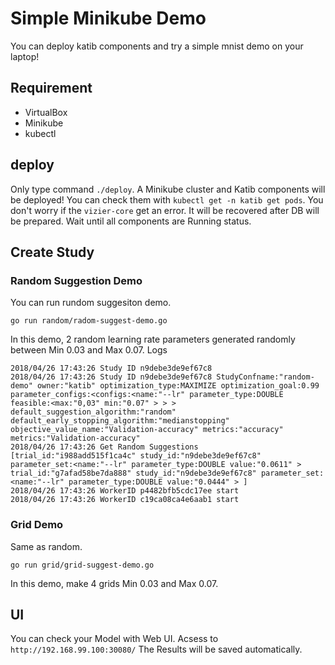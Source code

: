 # Simple Minikube Demo
You can deploy katib components and try a simple mnist demo on your laptop!
## Requirement
* VirtualBox
* Minikube
* kubectl
## deploy
Only type command `./deploy`.
A Minikube cluster and Katib components will be deployed!
You can check them with `kubectl get -n katib get pods`.
You don't worry if the `vizier-core` get an error. It will be recovered after DB will be prepared.
Wait until all components are Running status.

## Create Study
### Random Suggestion Demo
You can run rundom suggesiton demo.
```
go run random/radom-suggest-demo.go
```
In this demo, 2 random learning rate parameters generated randomly between Min 0.03 and Max 0.07.
Logs
```
2018/04/26 17:43:26 Study ID n9debe3de9ef67c8
2018/04/26 17:43:26 Study ID n9debe3de9ef67c8 StudyConfname:"random-demo" owner:"katib" optimization_type:MAXIMIZE optimization_goal:0.99 parameter_configs:<configs:<name:"--lr" parameter_type:DOUBLE feasible:<max:"0,03" min:"0.07" > > > default_suggestion_algorithm:"random" default_early_stopping_algorithm:"medianstopping" objective_value_name:"Validation-accuracy" metrics:"accuracy" metrics:"Validation-accuracy"
2018/04/26 17:43:26 Get Random Suggestions [trial_id:"i988add515f1ca4c" study_id:"n9debe3de9ef67c8" parameter_set:<name:"--lr" parameter_type:DOUBLE value:"0.0611" >  trial_id:"g7afad58be7da888" study_id:"n9debe3de9ef67c8" parameter_set:<name:"--lr" parameter_type:DOUBLE value:"0.0444" > ]
2018/04/26 17:43:26 WorkerID p4482bfb5cdc17ee start
2018/04/26 17:43:26 WorkerID c19ca08ca4e6aab1 start
```

### Grid Demo
Same as random.
```
go run grid/grid-suggest-demo.go
```
In this demo, make 4 grids Min 0.03 and Max 0.07.

## UI
You can check your Model with Web UI.
Acsess to `http://192.168.99.100:30080/`
The Results will be saved automatically.
